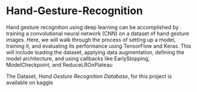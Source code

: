 # Hand-Gesture-Recognition

Hand gesture recognition using deep learning can be accomplished by training a convolutional neural network (CNN) on a dataset of hand gesture images. Here, we will walk through the process of setting up a model, training it, and evaluating its performance using TensorFlow and Keras. This will include loading the dataset, applying data augmentation, defining the model architecture, and using callbacks like EarlyStopping, ModelCheckpoint, and ReduceLROnPlateau

The Dataset, *Hand Gesture Recognition Database*, for this project is available on kaggle
